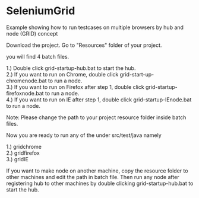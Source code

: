 # SeleniumGrid
Example showing how to run testcases on multiple browsers by hub and node (GRID) concept

Download the project.
Go to "Resources" folder of your project.

you will find 4 batch files.

1.) Double click grid-startup-hub.bat to start the hub.   
2.) If you want to run on Chrome, double click grid-start-up-chromenode.bat to run a node.   
3.) If you want to run on Firefox after step 1, double click grid-startup-firefoxnode.bat to run a node.     
4.) If you want to run on IE after step 1, double click grid-startup-IEnode.bat to run a node.   

Note:
Please change the path to your project resource folder inside batch files.

Now you are ready to run any of the under src/test/java
namely

1.) gridchrome    
2.) gridfirefox   
3.) gridIE


If you want to make node on another machine, copy the resource folder to other machines and edit the path in batch file. 
Then run any node after registering hub to other machines by double clicking grid-startup-hub.bat to start the hub.
